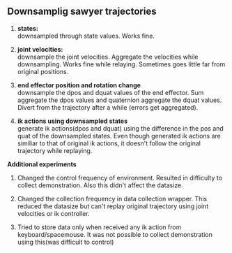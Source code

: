 ## Downsamplig sawyer trajectories

1. **states:**  
downsampled through state values. Works fine.

2. **joint velocities:**  
downsample the joint velocities. Aggregate the velocities while downsampling.
Works fine while relaying. Sometimes goes little far from original positions.

3. **end effector position and rotation change**  
downsample the dpos and dquat values of the end effector. Sum aggregate the dpos values and
quaternion aggregate the dquat values. Divert from the trajectory after a while (errors get
aggregated). 

4. **ik actions using downsampled states**  
generate ik actions(dpos and dquat) using the difference in the pos and quat of the
downsampled states. Even though generated ik actions are similiar to that of original 
ik actions, it doesn't follow the original trajectory while replaying.

 **Additional experiments**
 
 1. Changed the control frequency of environment. Resulted in difficulty to collect
 demonstration. Also this didn't affect the datasize.
 
 2. Changed the collection frequency in data collection wrapper. This reduced
 the datasize but can't replay original trajectory using joint velocities or
 ik controller.
 
 3. Tried to store data only when received any ik action from keyboard/spacemouse.
 It was not possible to collect demonstration using this(was difficult to control)
 
 
 



